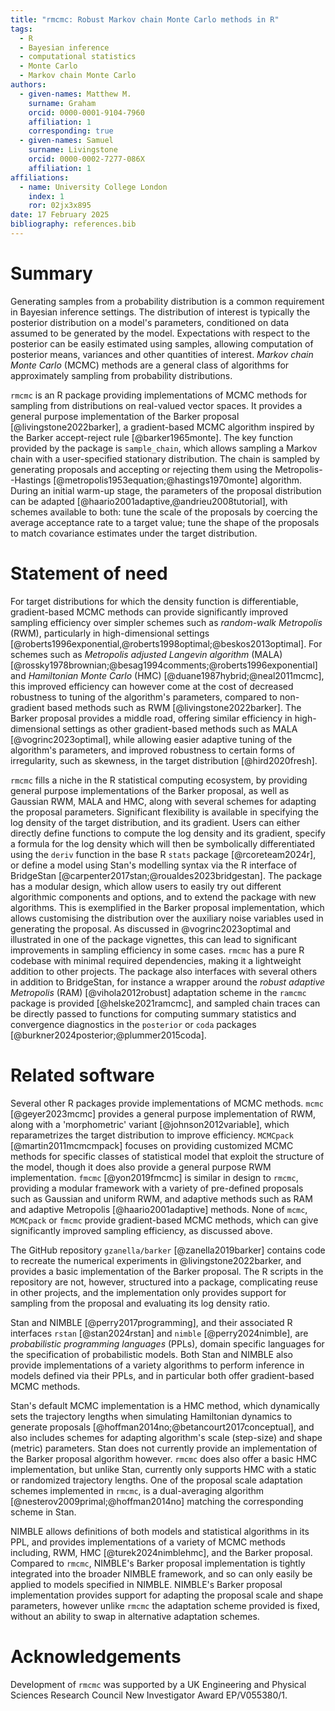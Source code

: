 ```yaml
---
title: "rmcmc: Robust Markov chain Monte Carlo methods in R"
tags:
  - R
  - Bayesian inference
  - computational statistics
  - Monte Carlo
  - Markov chain Monte Carlo
authors:
  - given-names: Matthew M. 
    surname: Graham
    orcid: 0000-0001-9104-7960
    affiliation: 1
    corresponding: true
  - given-names: Samuel
    surname: Livingstone
    orcid: 0000-0002-7277-086X
    affiliation: 1
affiliations:
  - name: University College London
    index: 1
    ror: 02jx3x895
date: 17 February 2025
bibliography: references.bib
---
```


# Summary

Generating samples from a probability distribution
is a common requirement in Bayesian inference settings.
The distribution of interest is typically the posterior distribution on a model's parameters,
conditioned on data assumed to be generated by the model.
Expectations with respect to the posterior can be easily estimated using samples,
allowing computation of posterior means, variances and other quantities of interest.
_Markov chain Monte Carlo_ (MCMC) methods
are a general class of algorithms for approximately sampling from probability distributions.

`rmcmc` is an R package providing implementations of MCMC methods for sampling from distributions on real-valued vector spaces.
It provides a general purpose implementation of the Barker proposal [@livingstone2022barker],
a gradient-based MCMC algorithm inspired by the Barker accept-reject rule [@barker1965monte].
The key function provided by the package is `sample_chain`,
which allows sampling a Markov chain with a user-specified stationary distribution.
The chain is sampled by generating proposals
and accepting or rejecting them using the Metropolis--Hastings [@metropolis1953equation;@hastings1970monte] algorithm.
During an initial warm-up stage, the parameters of the proposal distribution can be adapted [@haario2001adaptive,@andrieu2008tutorial],
with schemes available to both:
tune the scale of the proposals by coercing the average acceptance rate to a target value;
tune the shape of the proposals to match covariance estimates under the target distribution.

# Statement of need

For target distributions for which the density function is differentiable,
gradient-based MCMC methods can provide significantly improved sampling efficiency
over simpler schemes such as _random-walk Metropolis_ (RWM),
particularly in high-dimensional settings [@roberts1996exponential,@roberts1998optimal;@beskos2013optimal].
For schemes such as _Metropolis adjusted Langevin algorithm_ (MALA) [@rossky1978brownian;@besag1994comments;@roberts1996exponential]
and _Hamiltonian Monte Carlo_ (HMC)  [@duane1987hybrid;@neal2011mcmc],
this improved efficiency can however come at the cost of decreased robustness to tuning of the algorithm's parameters,
compared to non-gradient based methods such as RWM [@livingstone2022barker].
The Barker proposal provides a middle road,
offering similar efficiency in high-dimensional settings as other gradient-based methods such as MALA [@vogrinc2023optimal],
while allowing easier adaptive tuning of the algorithm's parameters,
and improved robustness to certain forms of irregularity, such as skewness,
in the target distribution [@hird2020fresh].

`rmcmc` fills a niche in the R statistical computing ecosystem,
by providing general purpose implementations of the Barker proposal, as well as Gaussian RWM, MALA and HMC,
along with several schemes for adapting the proposal parameters.
Significant flexibility is available in specifying the log density of the target distribution,
and its gradient.
Users can either directly define functions to compute the log density and its gradient,
specify a formula for the log density which will then be symbolically differentiated using the
`deriv` function in the base R `stats` package [@rcoreteam2024r],
or define a model using Stan's modelling syntax
via the R interface of BridgeStan [@carpenter2017stan;@roualdes2023bridgestan].
The package has a modular design,
which allow users to easily try out different algorithmic components and options,
and to extend the package with new algorithms.
This is exemplified in the Barker proposal implementation,
which allows customising the distribution over the auxiliary noise variables used in generating the proposal.
As discussed in @vogrinc2023optimal and illustrated in one of the package vignettes,
this can lead to significant improvements in sampling efficiency in some cases.
`rmcmc` has a pure R codebase with minimal required dependencies,
making it a lightweight addition to other projects.
The package also interfaces with several others in addition to BridgeStan,
for instance a wrapper around the _robust adaptive Metropolis_ (RAM) [@vihola2012robust]
adaptation scheme in the `ramcmc` package is provided [@helske2021ramcmc],
and sampled chain traces can be directly passed to functions
for computing summary statistics and convergence diagnostics in the `posterior` or `coda` packages [@burkner2024posterior;@plummer2015coda].

# Related software

Several other R packages provide implementations of MCMC methods.
`mcmc` [@geyer2023mcmc] provides a general purpose implementation of RWM,
along with a 'morphometric' variant  [@johnson2012variable],
which reparametrizes the target distribution to improve efficiency.
`MCMCpack` [@martin2011mcmcmpack] focuses on providing customized MCMC methods
for specific classes of statistical model that exploit the structure of the model,
though it does also provide a general purpose RWM implementation.
`fmcmc` [@yon2019fmcmc] is similar in design to `rmcmc`,
providing a modular framework with a variety of pre-defined proposals such as Gaussian and uniform RWM,
and adaptive methods such as RAM and adaptive Metropolis [@haario2001adaptive] methods.
None of `mcmc`, `MCMCpack` or `fmcmc` provide gradient-based MCMC methods,
which can give significantly improved sampling efficiency, as discussed above.

The GitHub repository `gzanella/barker` [@zanella2019barker]
contains code to recreate the numerical experiments in @livingstone2022barker,
and provides a basic implementation of the Barker proposal.
The R scripts in the repository are not, however, structured into a package,
complicating reuse in other projects,
and the implementation only provides support for sampling from the proposal
and evaluating its log density ratio.

Stan and NIMBLE [@perry2017programming],
and their associated R interfaces `rstan` [@stan2024rstan] and `nimble` [@perry2024nimble],
are _probabilistic programming languages_ (PPLs),
domain specific languages for the specification of probabilistic models.
Both Stan and NIMBLE also provide implementations of a variety algorithms
to perform inference in models defined via their PPLs,
and in particular both offer gradient-based MCMC methods.

Stan's default MCMC implementation is a HMC method,
which dynamically sets the trajectory lengths when simulating Hamiltonian dynamics to generate proposals [@hoffman2014no;@betancourt2017conceptual],
and also includes schemes for adapting algorithm's scale (step-size) and shape (metric) parameters.
Stan does not currently provide an implementation of the Barker proposal algorithm however.
`rmcmc` does also offer a basic HMC implementation, but unlike Stan,
currently only supports HMC with a static or randomized trajectory lengths.
One of the proposal scale adaptation schemes implemented in `rmcmc`,
is a dual-averaging algorithm [@nesterov2009primal;@hoffman2014no] matching the corresponding scheme in Stan.

NIMBLE allows definitions of both models and statistical algorithms in its PPL,
and provides implementations of a variety of MCMC methods including,
RWM, HMC [@turek2024nimblehmc], and the Barker proposal.
Compared to `rmcmc`, NIMBLE's Barker proposal implementation is tightly integrated into the broader NIMBLE framework,
and so can only easily be applied to models specified in NIMBLE.
NIMBLE's Barker proposal implementation provides support for adapting the proposal scale and shape parameters,
however unlike `rmcmc` the adaptation scheme provided is fixed,
without an ability to swap in alternative adaptation schemes.

# Acknowledgements

Development of `rmcmc` was supported by a UK Engineering and Physical Sciences Research Council
New Investigator Award EP/V055380/1.

